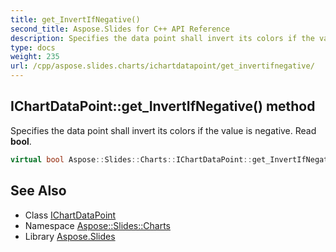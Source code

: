```yaml
---
title: get_InvertIfNegative()
second_title: Aspose.Slides for C++ API Reference
description: Specifies the data point shall invert its colors if the value is negative. Read bool.
type: docs
weight: 235
url: /cpp/aspose.slides.charts/ichartdatapoint/get_invertifnegative/
---
```

## IChartDataPoint::get_InvertIfNegative() method


Specifies the data point shall invert its colors if the value is negative. Read **bool**.

```cpp
virtual bool Aspose::Slides::Charts::IChartDataPoint::get_InvertIfNegative()=0
```

## See Also

* Class [IChartDataPoint](./)
* Namespace [Aspose::Slides::Charts](../)
* Library [Aspose.Slides](../../)